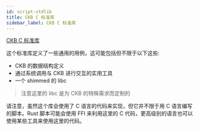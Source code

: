 ```yaml
---
id: script-stdlib
title: CKB C 标准库
sidebar_label: CKB C 标准库
---
```


[CKB C 标准库](https://github.com/nervosnetwork/ckb-c-stdlib)

这个标准库定义了一些通用的用例，这可能包括但不限于以下这些:

* CKB 的数据结构定义
* 通过系统调用与 CKB 进行交互的实用工具
* 一个 shimmed 的 libc
> 注意这里的 libc 是为 CKB 的特殊需求而定制的

请注意，虽然这个库会使用了 C 语言的代码来实现，但它并不限于用 C 语言编写的脚本。Rust 脚本可能会使用 FFI 来利用这里的 C 代码，更高级别的语言也可以使用某些工具来使用这里的代码。